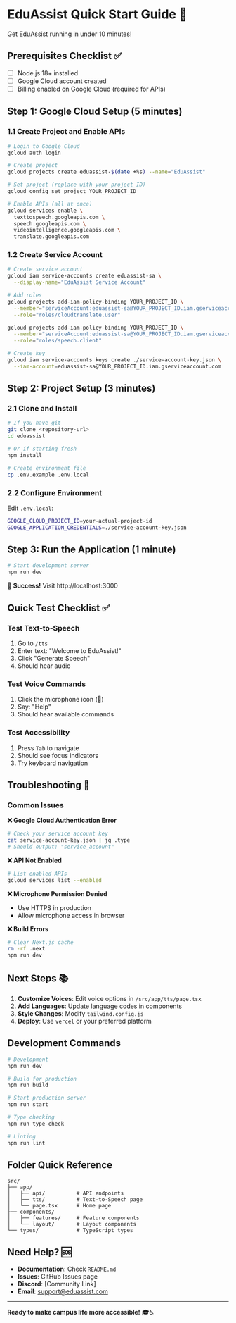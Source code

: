 # EduAssist Quick Start Guide 🚀

Get EduAssist running in under 10 minutes!

## Prerequisites Checklist ✅

- [ ] Node.js 18+ installed
- [ ] Google Cloud account created
- [ ] Billing enabled on Google Cloud (required for APIs)

## Step 1: Google Cloud Setup (5 minutes)

### 1.1 Create Project and Enable APIs
```bash
# Login to Google Cloud
gcloud auth login

# Create project
gcloud projects create eduassist-$(date +%s) --name="EduAssist"

# Set project (replace with your project ID)
gcloud config set project YOUR_PROJECT_ID

# Enable APIs (all at once)
gcloud services enable \
  texttospeech.googleapis.com \
  speech.googleapis.com \
  videointelligence.googleapis.com \
  translate.googleapis.com
```

### 1.2 Create Service Account
```bash
# Create service account
gcloud iam service-accounts create eduassist-sa \
  --display-name="EduAssist Service Account"

# Add roles
gcloud projects add-iam-policy-binding YOUR_PROJECT_ID \
  --member="serviceAccount:eduassist-sa@YOUR_PROJECT_ID.iam.gserviceaccount.com" \
  --role="roles/cloudtranslate.user"

gcloud projects add-iam-policy-binding YOUR_PROJECT_ID \
  --member="serviceAccount:eduassist-sa@YOUR_PROJECT_ID.iam.gserviceaccount.com" \
  --role="roles/speech.client"

# Create key
gcloud iam service-accounts keys create ./service-account-key.json \
  --iam-account=eduassist-sa@YOUR_PROJECT_ID.iam.gserviceaccount.com
```

## Step 2: Project Setup (3 minutes)

### 2.1 Clone and Install
```bash
# If you have git
git clone <repository-url>
cd eduassist

# Or if starting fresh
npm install

# Create environment file
cp .env.example .env.local
```

### 2.2 Configure Environment
Edit `.env.local`:
```bash
GOOGLE_CLOUD_PROJECT_ID=your-actual-project-id
GOOGLE_APPLICATION_CREDENTIALS=./service-account-key.json
```

## Step 3: Run the Application (1 minute)

```bash
# Start development server
npm run dev
```

🎉 **Success!** Visit http://localhost:3000

## Quick Test Checklist ✅

### Test Text-to-Speech
1. Go to `/tts`
2. Enter text: "Welcome to EduAssist!"
3. Click "Generate Speech"
4. Should hear audio

### Test Voice Commands
1. Click the microphone icon (🎤)
2. Say: "Help"
3. Should hear available commands

### Test Accessibility
1. Press `Tab` to navigate
2. Should see focus indicators
3. Try keyboard navigation

## Troubleshooting 🔧

### Common Issues

**❌ Google Cloud Authentication Error**
```bash
# Check your service account key
cat service-account-key.json | jq .type
# Should output: "service_account"
```

**❌ API Not Enabled**
```bash
# List enabled APIs
gcloud services list --enabled
```

**❌ Microphone Permission Denied**
- Use HTTPS in production
- Allow microphone access in browser

**❌ Build Errors**
```bash
# Clear Next.js cache
rm -rf .next
npm run dev
```

## Next Steps 📚

1. **Customize Voices**: Edit voice options in `/src/app/tts/page.tsx`
2. **Add Languages**: Update language codes in components
3. **Style Changes**: Modify `tailwind.config.js`
4. **Deploy**: Use `vercel` or your preferred platform

## Development Commands

```bash
# Development
npm run dev

# Build for production
npm run build

# Start production server
npm run start

# Type checking
npm run type-check

# Linting
npm run lint
```

## Folder Quick Reference

```
src/
├── app/
│   ├── api/          # API endpoints
│   ├── tts/          # Text-to-Speech page
│   └── page.tsx      # Home page
├── components/
│   ├── features/     # Feature components
│   └── layout/       # Layout components
└── types/            # TypeScript types
```

## Need Help? 🆘

- **Documentation**: Check `README.md`
- **Issues**: GitHub Issues page
- **Discord**: [Community Link]
- **Email**: support@eduassist.com

---

**Ready to make campus life more accessible!** 🎓♿